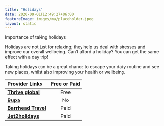 ```yaml
---
title: "Holidays"
date: 2020-09-01T12:49:27+06:00
featureImage: images/ma/placeholder.jpeg
layout: static
---
```


Importance of taking holidays

Holidays are not just for relaxing; they help us deal with stresses and improve our overall wellbeing. Can’t afford a holiday? You can get the same effect with a day trip!

Taking holidays can be a great chance to escape your daily routine and see new places, whilst also improving your health or wellbeing.

| Provider Links      | Free or Paid  |  
| :-----------          | :--------------:      |  
| [**Thrive global**](https://community.thriveglobal.com/the-importance-of-taking-a-holiday/) | Free | 
| [**Bupa**](https://www.bupa.co.uk/business/news-and-information/why-holidays-are-good-for-employees-health) | No | 
| [**Barrhead Travel**](https://www.barrheadtravel.co.uk/) | Paid | 
| [**Jet2holidays**](https://www.jet2holidays.com/) | Paid | 
  

<br/><br/>






